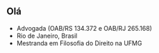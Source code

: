 ## Olá

- Advogada (OAB/RS 134.372 e OAB/RJ 265.168)
- Rio de Janeiro, Brasil
- Mestranda em Filosofia do Direito na UFMG
<!--
**barbararonsoni/barbararonsoni** is a ✨ _special_ ✨ repository because its `README.md` (this file) appears on your GitHub profile.

Here are some ideas to get you started:

- 🔭 I’m currently working on ...
- 🌱 I’m currently learning ...
- 👯 I’m looking to collaborate on ...
- 🤔 I’m looking for help with ...
- 💬 Ask me about ...
- 📫 How to reach me: ...
- 😄 Pronouns: ...
- ⚡ Fun fact: ...
-->

